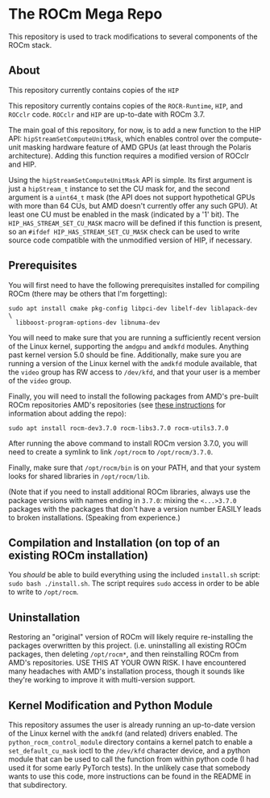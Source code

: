 The ROCm Mega Repo
==================

This repository is used to track modifications to several components of the
ROCm stack.


About
-----

This repository currently contains copies of the `HIP`

This repository currently contains copies of the `ROCR-Runtime`, `HIP`, and
`ROCclr` code.  `ROCclr` and `HIP` are up-to-date with ROCm 3.7.

The main goal of this repository, for now, is to add a new function to the HIP
API: `hipStreamSetComputeUnitMask`, which enables control over the compute-unit
masking hardware feature of AMD GPUs (at least through the Polaris
architecture).  Adding this function requires a modified version of ROCclr and
HIP.

Using the `hipStreamSetComputeUnitMask` API is simple.  Its first argument is
just a `hipStream_t` instance to set the CU mask for, and the second argument
is a `uint64_t` mask (the API does not support hypothetical GPUs with more than
64 CUs, but AMD doesn't currently offer any such GPU). At least one CU must be
enabled in the mask (indicated by a '1' bit).  The `HIP_HAS_STREAM_SET_CU_MASK`
macro will be defined if this function is present, so an
`#ifdef HIP_HAS_STREAM_SET_CU_MASK` check can be used to write source code
compatible with the unmodified version of HIP, if necessary.


Prerequisites
-------------

You will first need to have the following prerequisites installed for compiling
ROCm (there may be others that I'm forgetting):
```
sudo apt install cmake pkg-config libpci-dev libelf-dev liblapack-dev \
  libboost-program-options-dev libnuma-dev
```

You will need to make sure that you are running a sufficiently recent version
of the Linux kernel, supporting the `amdgpu` and `amdkfd` modules. Anything
past kernel version 5.0 should be fine. Additionally, make sure you are running
a version of the Linux kernel with the `amdkfd` module available, that the
`video` group has RW access to `/dev/kfd`, and that your user is a member of
the `video` group.

Finally, you will need to install the following packages from AMD's pre-built
ROCm repositories AMD's repositories (see
[these instructions](https://github.com/RadeonOpenCompute/ROCm#Ubuntu) for
information about adding the repo):
```
sudo apt install rocm-dev3.7.0 rocm-libs3.7.0 rocm-utils3.7.0
```

After running the above command to install ROCm version 3.7.0, you will need to
create a symlink to link `/opt/rocm` to `/opt/rocm/3.7.0`.

Finally, make sure that `/opt/rocm/bin` is on your PATH, and that your system
looks for shared libraries in `/opt/rocm/lib`.

(Note that if you need to install additional ROCm libraries, always use the
package versions with names ending in `3.7.0`: mixing the `<...>3.7.0` packages
with the packages that don't have a version number EASILY leads to broken
installations.  (Speaking from experience.)


Compilation and Installation (on top of an existing ROCm installation)
----------------------------------------------------------------------

You *should* be able to build everything using the included `install.sh`
script: `sudo bash ./install.sh`.  The script requires `sudo` access in order
to be able to write to `/opt/rocm`.


Uninstallation
--------------

Restoring an "original" version of ROCm will likely require re-installing the
packages overwritten by this project. (i.e. uninstalling all existing ROCm
packages, then deleting `/opt/rocm*`, and then reinstalling ROCm from AMD's
repositories.  USE THIS AT YOUR OWN RISK.  I have encountered many headaches
with AMD's installation process, though it sounds like they're working to
improve it with multi-version support.


Kernel Modification and Python Module
-------------------------------------

This repository assumes the user is already running an up-to-date version of
the Linux kernel with the `amdkfd` (and related) drivers enabled. The
`python_rocm_control_module` directory contains a kernel patch to enable a
`set_default_cu_mask` ioctl to the `/dev/kfd` character device, and a python
module that can be used to call the function from within python code (I had
used it for some early PyTorch tests). In the unlikely case that somebody wants
to use this code, more instructions can be found in the README in that
subdirectory.
